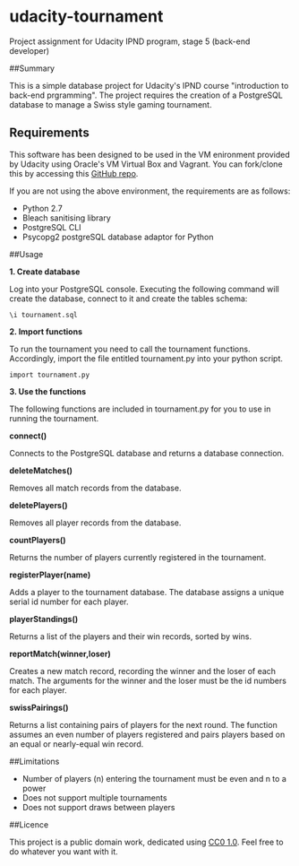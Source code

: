 # udacity-tournament
Project assignment for Udacity IPND program, stage 5 (back-end developer)

##Summary

This is a simple database project for Udacity's IPND course "introduction to back-end prgramming".  The project requires the creation of a PostgreSQL database to manage a Swiss style gaming tournament.

## Requirements

This software has been designed to be used in the VM enironment provided by Udacity using Oracle's VM Virtual Box and Vagrant.  You can fork/clone this by accessing this [GitHub repo](https://github.com/udacity/fullstack-nanodegree-vm).

If you are not using the above environment, the requirements are as follows:

* Python 2.7
* Bleach sanitising library
* PostgreSQL CLI 
* Psycopg2 postgreSQL database adaptor for Python

##Usage

**1. Create database**

Log into your PostgreSQL console.  Executing the following command will create the database, connect to it and create the tables schema:

`\i tournament.sql`

**2.  Import functions**

To run the tournament you need to call the tournament functions.  Accordingly, import the file entitled tournament.py into your python script.

`import tournament.py`

**3.  Use the functions**

The following functions are included in tournament.py for you to use in running the tournament.

**connect()**

Connects to the PostgreSQL database and returns a database connection.

**deleteMatches()**

Removes all match records from the database.

**deletePlayers()**

Removes all player records from the database.

**countPlayers()**

Returns the number of players currently registered in the tournament.

**registerPlayer(name)**

Adds a player to the tournament database. The database assigns a unique serial id number for each player.

**playerStandings()**

Returns a list of the players and their win records, sorted by wins.

**reportMatch(winner,loser)**

Creates a new match record, recording the winner and the loser of each match. The arguments for the winner and the loser must be the id numbers for each player.

**swissPairings()**

Returns a list containing pairs of players for the next round. The function assumes an even number of players registered and pairs players based on an equal or nearly-equal win record.

##Limitations

* Number of players (n) entering the tournament must be even and n to a power 
* Does not support multiple tournaments
* Does not support draws between players

##Licence

This project is a public domain work, dedicated using [CC0 1.0](https://creativecommons.org/publicdomain/zero/1.0/). Feel free to do whatever you want with it.
